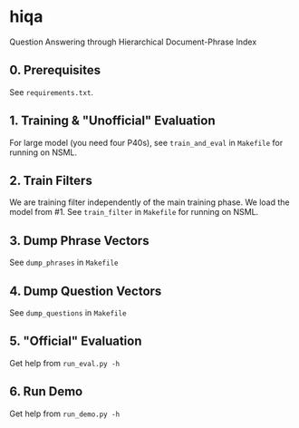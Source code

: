 # hiqa
Question Answering through Hierarchical Document-Phrase Index

## 0. Prerequisites
See `requirements.txt`.

## 1. Training & "Unofficial" Evaluation

For large model (you need four P40s), see `train_and_eval` in `Makefile` for running on NSML.

## 2. Train Filters
We are training filter independently of the main training phase.
We load the model from #1. 
See `train_filter` in `Makefile` for running on NSML.

## 3. Dump Phrase Vectors
See `dump_phrases` in `Makefile`

## 4. Dump Question Vectors
See `dump_questions` in `Makefile`

## 5. "Official" Evaluation
Get help from `run_eval.py -h`

## 6. Run Demo
Get help from `run_demo.py -h`